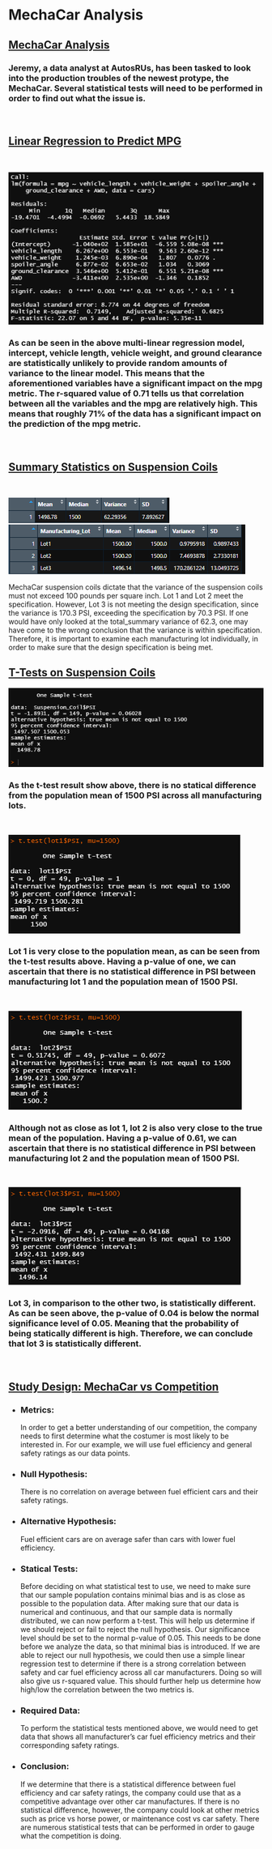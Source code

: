 # MechaCar Analysis

## <u>MechaCar Analysis</u>
### Jeremy, a data analyst at AutosRUs, has been tasked to look into the production troubles of the newest protype, the MechaCar. Several statistical tests will need to be performed in order to find out what the issue is.
<br />

## <u> Linear Regression to Predict MPG</u>
<br />

![MechaCar_mpg_summary](MechaCar_mpg_summary.png)

### As can be seen in the above multi-linear regression model, intercept, vehicle length, vehicle weight, and ground clearance are statistically unlikely to provide random amounts of variance to the linear model. This means that the aforementioned variables have a significant impact on the mpg metric. The r-squared value of 0.71 tells us that correlation between all the variables and the mpg are relatively high. This means that roughly 71% of the data has a significant impact on the prediction of the mpg metric.

<br />

## <u>Summary Statistics on Suspension Coils</u>
<br />

![total_summary](total_summary.png)
![lot_summary](lot_summary.png)

MechaCar suspension coils dictate that the variance of the suspension coils must not exceed 100 pounds per square inch. Lot 1 and Lot 2 meet the specification. However, Lot 3 is not meeting the design specification, since the variance is 170.3 PSI, exceeding the specification by 70.3 PSI. If one would have only looked at the total_summary variance of 62.3, one may have come to the wrong conclusion that the variance is within specification. Therefore, it is important to examine each manufacturing lot individually, in order to make sure that the design specification is being met.


## <u>T-Tests on Suspension Coils</u>
![PSI_all_manulots](PSI_all_manulots.png)
 ### As the t-test result show above, there is no statical difference from the population mean of 1500 PSI across all manufacturing lots.
<br />

![lot1](lot1.png)

### Lot 1 is very close to the population mean, as can be seen from the t-test results above. Having a p-value of one, we can ascertain that there is no statistical difference in PSI between manufacturing lot 1 and the population mean of 1500 PSI.
<br />

![lot2](lot2.png)

### Although not as close as lot 1, lot 2 is also very close to the true mean of the population. Having a p-value of 0.61, we can ascertain that there is no statistical difference in PSI between manufacturing lot 2 and the population mean of 1500 PSI.
<br />

![lot3](lot3.png)

### Lot 3, in comparison to the other two, is statistically different. As can be seen above, the p-value of 0.04 is below the normal significance level of 0.05. Meaning that the probability of being statically different is high. Therefore, we can conclude that lot 3 is statistically different.
<br />

## <u>Study Design: MechaCar vs Competition</u>

- ### Metrics:
    In order to get a better understanding of our competition, the company needs to first determine what the costumer is most likely to be interested in. For our example, we will use fuel efficiency and general safety ratings as our data points.
- ### Null Hypothesis:
    There is no correlation on average between fuel efficient cars and their safety ratings.
- ### Alternative Hypothesis:
    Fuel efficient cars are on average safer than cars with lower fuel efficiency.

- ### Statical Tests:
    Before deciding on what statistical test to use, we need to make sure that our sample population contains minimal bias and is as close as possible to the population data.
    After making sure that our data is numerical and continuous, and that our sample data is normally distributed, we can now perform a t-test. This will help us determine if we should reject or fail to reject the null hypothesis. Our significance level should be set to the normal p-value of 0.05. This needs to be done before we analyze the data, so that minimal bias is introduced. If we are able to reject our null hypothesis, we could then use a simple linear regression test to determine if there is a strong correlation between safety and car fuel efficiency across all car manufacturers. Doing so will also give us r-squared value. This should further help us determine how high/low the correlation between the two metrics is.

- ### Required Data:
    To perform the statistical tests mentioned above, we would need to get data that shows all manufacturer’s car fuel efficiency metrics and their corresponding safety ratings. 

- ### Conclusion:
    If we determine that there is a statistical difference between fuel efficiency and car safety ratings, the company could use that as a competitive advantage over other car manufactures. If there is no statistical difference, however, the company could look at other metrics such as price vs horse power, or maintenance cost vs car safety. There are numerous statistical tests that can be performed in order to gauge what the competition is doing.


